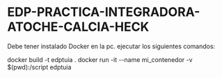 # EDP-PRACTICA-INTEGRADORA-ATOCHE-CALCIA-HECK

Debe tener instalado Docker en la pc.
ejecutar los siguientes comandos:

docker build -t edptuia .
docker run -it --name mi_contenedor -v $(pwd):/script edptuia

